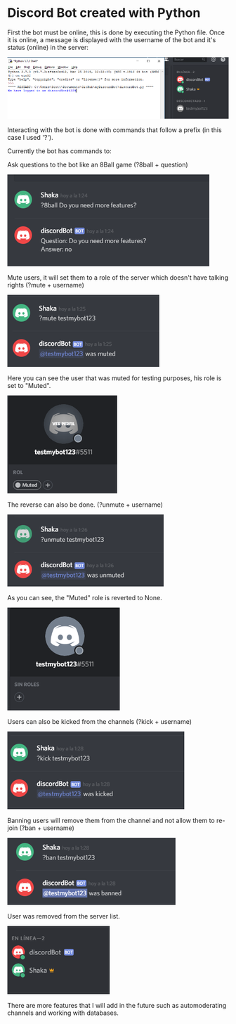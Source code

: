 <h1>Discord Bot created with Python</h1>


First the bot must be online, this is done by executing the Python file.
Once it is online, a message is displayed with the username of the bot and it's status (online) in the server:



<img src= "images/pythonBot1.PNG" > 



Interacting with the bot is done with commands that follow a prefix (in this case I used '?').

Currently the bot has commands to:

Ask questions to the bot like an 8Ball game (?8ball + question)

<img src= "images/pythonBot2.PNG" > 

Mute users, it will set them to a role of the server which doesn't have talking rights (?mute + username)

<img src= "images/pythonBot3.PNG" > 

Here you can see the user that was muted for testing purposes, his role is set to "Muted".

<img src= "images/pythonBot4.PNG" > 

The reverse can also be done. (?unmute + username)

<img src= "images/pythonBot5.PNG" > 

As you can see, the "Muted" role is reverted to None.

<img src= "images/pythonBot6.PNG" > 

Users can also be kicked from the channels (?kick + username)

<img src= "images/pythonBot7.PNG" > 

Banning users will remove them from the channel and not allow them to re-join (?ban + username)

<img src= "images/pythonBot8.PNG" > 

User was removed from the server list.

<img src= "images/pythonBot9.PNG" > 


There are more features that I will add in the future such as automoderating channels and working with databases.

